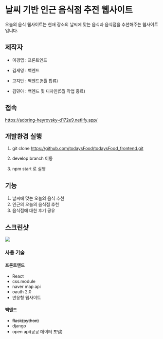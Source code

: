 # 날씨 기반 인근 음식점 추전 웹사이트

오늘의 음식 웹사이트는 현재 장소의 날씨에 맞는 음식과 음식점을 추천해주는 웹사이트입니다.

## 제작자

- 이경엽 : 프론트엔드

- 김세영 : 백엔드

- 고지안 : 백엔드(5월 합류)

- 김민아 : 백엔드 및 디자인(5월 작업 종료)

## 접속

https://adoring-heyrovsky-d172e9.netlify.app/

## 개발환경 실행

1. git clone https://github.com/todaysFood/todaysFood_frontend.git

2. develop branch 이동

3. npm start 로 실행

## 기능

1. 날씨에 맞는 오늘의 음식 추천
2. 인근의 오늘의 음식점 추천
3. 음식점에 대한 후기 공유

## 스크린샷

![](https://images.velog.io/images/lky9303/post/9e3de6eb-dda2-4a1f-8664-7305aa915ded/image.png)

### 사용 기술

#### 프론트엔드

- React
- css.module
- naver map api
- oauth 2.0
- 반응형 웹사이트

#### 백엔드

- ~~flask(python)~~
- django
- open api(공공 데이터 포털)
